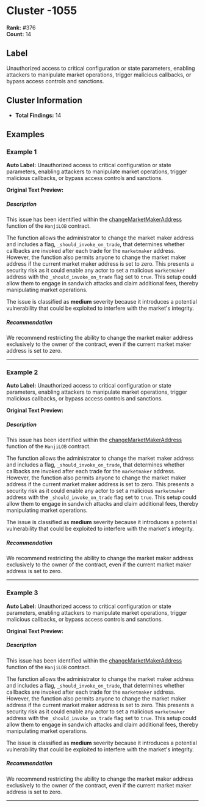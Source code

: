 # Cluster -1055

**Rank:** #376  
**Count:** 14  

## Label
Unauthorized access to critical configuration or state parameters, enabling attackers to manipulate market operations, trigger malicious callbacks, or bypass access controls and sanctions.

## Cluster Information
- **Total Findings:** 14

## Examples

### Example 1

**Auto Label:** Unauthorized access to critical configuration or state parameters, enabling attackers to manipulate market operations, trigger malicious callbacks, or bypass access controls and sanctions.  

**Original Text Preview:**

##### Description
This issue has been identified within the [changeMarketMakerAddress](https://github.com/longgammalabs/hanji-contracts/blob/70b15ec4d9e7578248141604503843716a67d875/src/HanjiLOB.sol#L313) function of the `HanjiLOB` contract.

The function allows the administrator to change the market maker address and includes a flag, `_should_invoke_on_trade`, that determines whether callbacks are invoked after each trade for the `marketmaker` address. However, the function also permits anyone to change the market maker address if the current market maker address is set to zero. This presents a security risk as it could enable any actor to set a malicious `marketmaker` address with the `_should_invoke_on_trade` flag set to `true`. This setup could allow them to engage in sandwich attacks and claim additional fees, thereby manipulating market operations.

The issue is classified as **medium** severity because it introduces a potential vulnerability that could be exploited to interfere with the market's integrity.
##### Recommendation
We recommend restricting the ability to change the market maker address exclusively to the owner of the contract, even if the current market maker address is set to zero.

---
### Example 2

**Auto Label:** Unauthorized access to critical configuration or state parameters, enabling attackers to manipulate market operations, trigger malicious callbacks, or bypass access controls and sanctions.  

**Original Text Preview:**

##### Description
This issue has been identified within the [changeMarketMakerAddress](https://github.com/longgammalabs/hanji-contracts/blob/70b15ec4d9e7578248141604503843716a67d875/src/HanjiLOB.sol#L313) function of the `HanjiLOB` contract.

The function allows the administrator to change the market maker address and includes a flag, `_should_invoke_on_trade`, that determines whether callbacks are invoked after each trade for the `marketmaker` address. However, the function also permits anyone to change the market maker address if the current market maker address is set to zero. This presents a security risk as it could enable any actor to set a malicious `marketmaker` address with the `_should_invoke_on_trade` flag set to `true`. This setup could allow them to engage in sandwich attacks and claim additional fees, thereby manipulating market operations.

The issue is classified as **medium** severity because it introduces a potential vulnerability that could be exploited to interfere with the market's integrity.
##### Recommendation
We recommend restricting the ability to change the market maker address exclusively to the owner of the contract, even if the current market maker address is set to zero.

---
### Example 3

**Auto Label:** Unauthorized access to critical configuration or state parameters, enabling attackers to manipulate market operations, trigger malicious callbacks, or bypass access controls and sanctions.  

**Original Text Preview:**

##### Description
This issue has been identified within the [changeMarketMakerAddress](https://github.com/longgammalabs/hanji-contracts/blob/70b15ec4d9e7578248141604503843716a67d875/src/HanjiLOB.sol#L313) function of the `HanjiLOB` contract.

The function allows the administrator to change the market maker address and includes a flag, `_should_invoke_on_trade`, that determines whether callbacks are invoked after each trade for the `marketmaker` address. However, the function also permits anyone to change the market maker address if the current market maker address is set to zero. This presents a security risk as it could enable any actor to set a malicious `marketmaker` address with the `_should_invoke_on_trade` flag set to `true`. This setup could allow them to engage in sandwich attacks and claim additional fees, thereby manipulating market operations.

The issue is classified as **medium** severity because it introduces a potential vulnerability that could be exploited to interfere with the market's integrity.
##### Recommendation
We recommend restricting the ability to change the market maker address exclusively to the owner of the contract, even if the current market maker address is set to zero.

---
